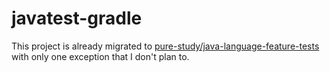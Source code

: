 # javatest-gradle

This project is already migrated to [pure-study/java-language-feature-tests](https://github.com/pure-study/java-language-feature-tests) with only one exception that I don't plan to.
